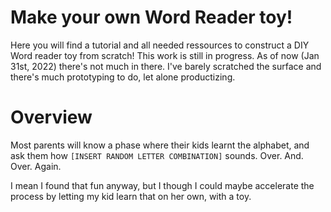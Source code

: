 # Make your own Word Reader toy!
Here you will find a tutorial and all needed ressources to construct a DIY Word reader toy from scratch!
This work is still in progress. As of now (Jan 31st, 2022) there's not much in there. I've barely scratched the surface and there's much prototyping to do, let alone productizing.

# Overview

Most parents will know a phase where their kids learnt the alphabet, and ask them how `[INSERT RANDOM LETTER COMBINATION]` sounds. Over. And. Over. Again.

I mean I found that fun anyway, but I though I could maybe accelerate the process by letting my kid learn that on her own, with a toy.


